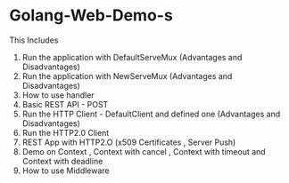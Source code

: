 # Golang-Web-Demo-s

This Includes

1. Run the application with DefaultServeMux (Advantages and Disadvantages)
2. Run the application with NewServeMux (Advantages and Disadvantages)
3. How to use handler
4. Basic REST API - POST
5. Run the HTTP Client - DefaultClient  and defined one (Advantages and Disadvantages)
6. Run the HTTP2.0 Client 
7. REST App with HTTP2.O (x509 Certificates , Server Push)
8. Demo on Context , Context with cancel , Context with timeout and Context with deadline
9. How to use Middleware
